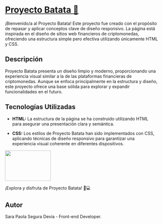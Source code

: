 # [Proyecto Batata 🥔 ](https://sarasegura.github.io/Proyect-Batata/)

¡Bienvenido/a al Proyecto Batata! Este proyecto fue creado con el propósito de repasar y aplicar conceptos clave de diseño responsivo. La página está inspirada en el diseño de sitios web financieros de criptomonedas, ofreciendo una estructura simple pero efectiva utilizando únicamente HTML y CSS.

## Descripción

Proyecto Batata presenta un diseño limpio y moderno, proporcionando una experiencia visual similar a la de las plataformas financieras de criptomonedas. Aunque se enfoca principalmente en la estructura y diseño, este proyecto ofrece una base sólida para explorar y expandir funcionalidades en el futuro.

## Tecnologías Utilizadas

- **HTML:** La estructura de la página se ha construido utilizando HTML para asegurar una presentación clara y semántica.

- **CSS:** Los estilos de Proyecto Batata han sido implementados con CSS, aplicando técnicas de diseño responsivo para garantizar una experiencia visual coherente en diferentes dispositivos.

<img src="https://sarasegura.github.io/Proyect-Batata/PROYEC-BATATA/assets/img/logo.svg" width="150" height="100" >

¡Explora y disfruta de Proyecto Batata! 🍠💻

## Autor

Sara Paola Segura Devia - Front-end Developer.
